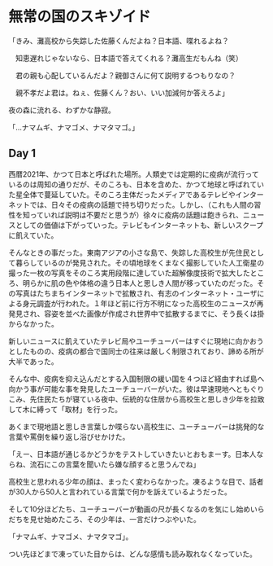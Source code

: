 # 無常の国のスキゾイド

「きみ、灘高校から失踪した佐藤くんだよね？日本語、喋れるよね？

　知恵遅れじゃないなら、日本語で答えてくれる？灘高生だもんね（笑）

　君の親も心配しているんだよ？親御さんに何て説明するつもりなの？

　親不孝だよ君は。ねぇ、佐藤くん？おい、いい加減何か答えろよ」

夜の森に流れる、わずかな静寂。

「…ナマムギ、ナマゴメ、ナマタマゴ。」

## Day 1

西暦2021年、かつて日本と呼ばれた場所。人類史では定期的に疫病が流行っているのは周知の通りだが、そのころも、日本を含めた、かつて地球と呼ばれていた星全体で蔓延していた。そのころ主体だったメディアであるテレビやインターネットでは、日々その疫病の話題で持ち切りだった。しかし、（これも人間の習性を知っていれば説明は不要だと思うが）徐々に疫病の話題は飽きられ、ニュースとしての価値は下がっていった。テレビもインターネットも、新しいスクープに飢えていた。

そんなときの事だった。東南アジアの小さな島で、失踪した高校生が先住民として暮らしているのが発見された。その頃地球をくまなく撮影していた人工衛星の撮った一枚の写真をそのころ実用段階に達していた超解像度技術で拡大したところ、明らかに肌の色や体格の違う日本人と思しき人間が移っていたのだった。その写真はたちまちインターネットで拡散され、有志のインターネット・ユーザによる身元調査が行われた。１年ほど前に行方不明になった高校生のニュースが再発見され、容姿を並べた画像が作成され世界中で拡散するまでに、そう長くは掛からなかった。

新しいニュースに飢えていたテレビ局やユーチューバーはすぐに現地に向かおうとしたものの、疫病の都合で国同士の往来は厳しく制限されており、諦める所が大半であった。

そんな中、疫病を抑え込んだとする入国制限の緩い国を４つほど経由すれば島へ向かう事が可能な事を発見したユーチューバーがいた。彼は早速現地へともぐりこみ、先住民たちが寝ている夜中、伝統的な住居から高校生と思しき少年を拉致して木に縛って「取材」を行った。

あくまで現地語と思しき言葉しか喋らない高校生に、ユーチューバーは挑発的な言葉や罵倒を繰り返し浴びせかけた。

「えー、日本語が通じるかどうかをテストしていきたいとおもまーす。日本人ならね、流石にこの言葉を聞いたら嫌な顔すると思うんでね」

高校生と思われる少年の顔は、まったく変わらなかった。凍るような目で、話者が30人から50人と言われている言葉で何かを訴えているようだった。

そして10分ほどたち、ユーチューバーが動画の尺が長くなるのを気にし始めいらだちを見せ始めたころ、その少年は、一言だけつぶやいた。

「ナマムギ、ナマゴメ、ナマタマゴ」。

つい先ほどまで凍っていた目からは、どんな感情も読み取れなくなっていた。
